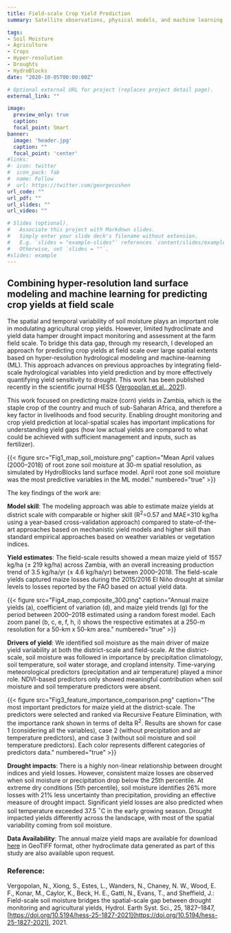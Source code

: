 ```yaml
---
title: Field-scale Crop Yield Prediction 
summary: Satellite observations, physical models, and machine learning combined can enable crop yield prediction at high spatial resolution at data-scarse regions. Learn more about it [here](research/crop_yields_zambia). 

tags:
- Soil Moisture
- Agriculture
- Crops
- Hyper-resolution
- Droughts
- HydroBlocks
date: "2020-10-05T00:00:00Z"

# Optional external URL for project (replaces project detail page).
external_link: ""

image:
  preview_only: true
  caption: 
  focal_point: Smart
banner:
  image: 'header.jpg'
  caption: ""
  focal_point: 'center'
#links:
#- icon: twitter
#  icon_pack: fab
#  name: Follow
#  url: https://twitter.com/georgecushen
url_code: ""
url_pdf: ""
url_slides: ""
url_video: ""

# Slides (optional).
#   Associate this project with Markdown slides.
#   Simply enter your slide deck's filename without extension.
#   E.g. `slides = "example-slides"` references `content/slides/example-slides.md`.
#   Otherwise, set `slides = ""`.
#slides: example
---
```



## Combining hyper-resolution land surface modeling and machine learning for predicting crop yields at field scale

The spatial and temporal variability of soil moisture plays an important role in modulating agricultural crop yields. However, limited hydroclimate and yield data hamper drought impact monitoring and assessment at the farm field scale. To bridge this data gap, through my research, I developed an approach for predicting crop yields at field scale over large spatial extents based on hyper-resolution hydrological modeling and machine-learning (ML). This approach advances on previous approaches by integrating field-scale hydrological variables into yield prediction and by more effectively quantifying yield sensitivity to drought. This work has been published recently in the scientific journal HESS ([Vergopolan et al., 2021](https://hess.copernicus.org/articles/25/1827/2021/)). 

This work focused on predicting maize (corn) yields in Zambia, which is the staple crop of the country and much of sub-Saharan Africa, and therefore a key factor in livelihoods and food security. Enabling drought monitoring and crop yield prediction at local-spatial scales has important implications for understanding yield gaps (how low actual yields are compared to what could be achieved with sufficient management and inputs, such as fertilizer).

{{< figure src="Fig1_map_soil_moisture.png" caption="Mean April values (2000–2018) of root zone soil moisture at 30-m spatial resolution, as simulated by HydroBlocks land surface model. April root zone soil moisture was the most predictive variables in the ML model." numbered="true" >}}

The key findings of the work are:

**Model skill**: The modeling approach was able to estimate maize yields at district scale with comparable or higher skill (R$^2$=0.57 and MAE=310 kg/ha using a year-based cross-validation approach) compared to state-of-the-art approaches based on mechanistic yield models and higher skill than standard empirical approaches based on weather variables or vegetation indices.

**Yield estimates**: The field-scale results showed a mean maize yield of 1557 kg/ha (± 219 kg/ha) across Zambia, with an overall increasing production trend of 3.5 kg/ha/yr (± 4.6 kg/ha/yr) between 2000–2018. The field-scale yields captured maize losses during the 2015/2016 El Niño drought at similar levels to losses reported by the FAO based on actual yield data.

{{< figure src="Fig4_map_composite_300.png" caption="Annual maize yields (a), coefficient of variation (d), and maize yield trends (g) for the period between 2000–2018 estimated using a random forest model. Each zoom panel (b, c, e, f, h, i) shows the respective estimates at a 250-m resolution for a 50-km x 50-km area." numbered="true" >}}

**Drivers of yield**: We identified soil moisture as the main driver of maize yield variability at both the district-scale and field-scale. At the district-scale, soil moisture was followed in importance by precipitation climatology, soil temperature, soil water storage, and cropland intensity. Time-varying meteorological predictors (precipitation and air temperature) played a minor role. NDVI-based predictors only showed meaningful contribution when soil moisture and soil temperature predictors were absent.

{{< figure src="Fig3_feature_importance_comparison.png" caption="The most important predictors for maize yield at the district-scale. The predictors were selected and ranked via Recursive Feature Elimination, with the importance rank shown in terms of delta R$^2$. Results are shown for case 1 (considering all the variables), case 2 (without precipitation and air temperature predictors), and case 3 (without soil moisture and soil temperature predictors). Each color represents different categories of predictors data." numbered="true" >}}

**Drought impacts**: There is a highly non-linear relationship between drought indices and yield losses. However, consistent maize losses are observed when soil moisture or precipitation drop below the 25th percentile. At extreme dry conditions (5th percentile), soil moisture identifies 26% more losses with 21% less uncertainty than precipitation, providing an effective measure of drought impact. Significant yield losses are also predicted when soil temperature exceeded 37.5 $^{\circ}$C in the early growing season. Drought impacted yields differently across the landscape, with most of the spatial variability coming from soil moisture.

**Data Availability**: The annual maize yield maps are available for download [here](https://drive.google.com/drive/folders/13SvABThdEAIg-VuiGtI-hCfouLIYB-jb?usp=sharing) in GeoTIFF format, other hydroclimate data generated as part of this study are also available upon request.

### Reference:

Vergopolan, N., Xiong, S., Estes, L., Wanders, N., Chaney, N. W., Wood, E. F., Konar, M., Caylor, K., Beck, H. E., Gatti, N., Evans, T., and Sheffield, J.: Field-scale soil moisture bridges the spatial-scale gap between drought monitoring and agricultural yields, Hydrol. Earth Syst. Sci., 25, 1827–1847, [https://doi.org/10.5194/hess-25-1827-2021](https://doi.org/10.5194/hess-25-1827-2021), 2021.


